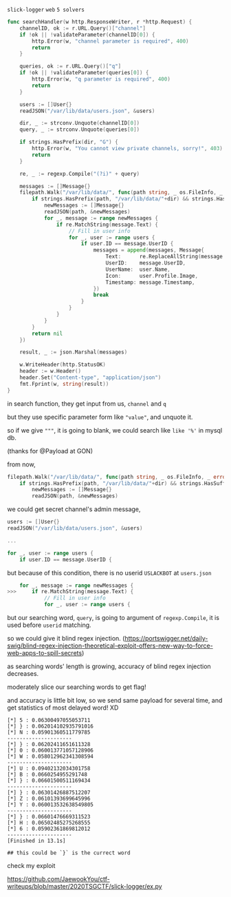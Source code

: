 `slick-logger` `web` `5 solvers`



```go
func searchHandler(w http.ResponseWriter, r *http.Request) {
	channelID, ok := r.URL.Query()["channel"]
	if !ok || !validateParameter(channelID[0]) {
		http.Error(w, "channel parameter is required", 400)
		return
	}

	queries, ok := r.URL.Query()["q"]
	if !ok || !validateParameter(queries[0]) {
		http.Error(w, "q parameter is required", 400)
		return
	}

	users := []User{}
	readJSON("/var/lib/data/users.json", &users)

	dir, _ := strconv.Unquote(channelID[0])
	query, _ := strconv.Unquote(queries[0])

	if strings.HasPrefix(dir, "G") {
		http.Error(w, "You cannot view private channels, sorry!", 403)
		return
	}

	re, _ := regexp.Compile("(?i)" + query)

	messages := []Message{}
	filepath.Walk("/var/lib/data/", func(path string, _ os.FileInfo, _ error) error {
		if strings.HasPrefix(path, "/var/lib/data/"+dir) && strings.HasSuffix(path, ".json") {
			newMessages := []Message{}
			readJSON(path, &newMessages)
			for _, message := range newMessages {
				if re.MatchString(message.Text) {
					// Fill in user info
					for _, user := range users {
						if user.ID == message.UserID {
							messages = append(messages, Message{
								Text:      re.ReplaceAllString(message.Text, "<em>$0</em>"),
								UserID:    message.UserID,
								UserName:  user.Name,
								Icon:      user.Profile.Image,
								Timestamp: message.Timestamp,
							})
							break
						}
					}
				}
			}
		}
		return nil
	})

	result, _ := json.Marshal(messages)

	w.WriteHeader(http.StatusOK)
	header := w.Header()
	header.Set("Content-type", "application/json")
	fmt.Fprint(w, string(result))
}
```

in search function, they get input from us, `channel` and `q`



but they use specific parameter form like `"value"`, and unquote it.

so if we give `"""`, it is going to blank, we could search like `like '%'` in mysql db.

(thanks for @Payload at GON)



from now, 

```go
filepath.Walk("/var/lib/data/", func(path string, _ os.FileInfo, _ error) error {
	if strings.HasPrefix(path, "/var/lib/data/"+dir) && strings.HasSuffix(path, ".json") {
		newMessages := []Message{}
		readJSON(path, &newMessages)
```

we could get secret channel's admin message,



```go
users := []User{}
readJSON("/var/lib/data/users.json", &users)

...

for _, user := range users {
	if user.ID == message.UserID {
```

but because of this condition, there is no userid `USLACKBOT` at `users.json`



```go
	for _, message := range newMessages {
>>>		if re.MatchString(message.Text) {
			// Fill in user info
			for _, user := range users {
```



but our searching word, `query`, is going to argument of `regexp.Compile`, it is used before `userid` matching.



so we could give it blind regex injection. (https://portswigger.net/daily-swig/blind-regex-injection-theoretical-exploit-offers-new-way-to-force-web-apps-to-spill-secrets)



as searching words' length is growing, accuracy of blind regex injection decreases.

moderately slice our searching words to get flag!



and accuracy is little bit low, so we send same payload for several time, and get statistics of most delayed word! XD

```
[*] 5 : 0.06300497055053711
[*] } : 0.062014102935791016
[*] N : 0.05901360511779785
---------------------
[*] } : 0.06202411651611328
[*] 0 : 0.060013771057128906
[*] W : 0.058012962341308594
---------------------
[*] U : 0.09402132034301758
[*] B : 0.0660254955291748
[*] } : 0.06601500511169434
---------------------
[*] } : 0.06301426887512207
[*] Z : 0.06101393699645996
[*] Y : 0.060013532638549805
---------------------
[*] } : 0.06601476669311523
[*] H : 0.06502485275268555
[*] 6 : 0.05902361869812012
---------------------
[Finished in 13.1s]

## this could be `}` is the currect word
```





check my exploit

https://github.com/JaewookYou/ctf-writeups/blob/master/2020TSGCTF/slick-logger/ex.py


